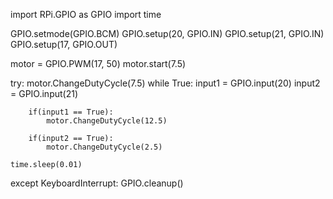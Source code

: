 ﻿import RPi.GPIO as GPIO
import time

GPIO.setmode(GPIO.BCM)
GPIO.setup(20, GPIO.IN)
GPIO.setup(21, GPIO.IN)
GPIO.setup(17, GPIO.OUT)

motor = GPIO.PWM(17, 50)
motor.start(7.5)

try:
    motor.ChangeDutyCycle(7.5)
    while True:
        input1 = GPIO.input(20)
        input2 = GPIO.input(21)

        if(input1 == True):
            motor.ChangeDutyCycle(12.5)

        if(input2 == True):
            motor.ChangeDutyCycle(2.5)

    time.sleep(0.01)

except KeyboardInterrupt:
    GPIO.cleanup()

